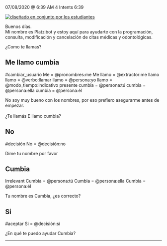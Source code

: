 


07/08/2020 @
6:39
AM
4
Intents
6:39
 
<a href="https://imgur.com/fMUI13D"><img src="https://i.imgur.com/fMUI13Dt.jpg" title="diseñado en conjunto por los estudiantes" /></a>
 
<div class="msgj">Buenos días.</div>
 
<div class="msgj">Mi nombre es Platzibot y estoy aquí para ayudarte con la programación, consulta, modificación y cancelación de citas médicas y odontológicas.</div>
 
¿Como te llamas?
## Me llamo cumbia
#cambiar_usuario
Me = @pronombres:me
Me llamo = @extractor:me llamo
llamo = @verbo:llamar
llamo = @persona:yo
llamo = @modo_tiempo:indicativo presente
cumbia = @persona:tú
cumbia = @persona:ella
cumbia = @persona:él
 
No soy muy bueno con los nombres, por eso prefiero asegurarme antes de empezar. </br></br>¿Te llamás E llamo cumbia?
## No
#decisión
No = @decisión:no
 
Dime tu nombre por favor
## Cumbia
Irrelevant
Cumbia = @persona:tú
Cumbia = @persona:ella
Cumbia = @persona:él
 
Tu nombre es Cumbia, ¿es correcto?
## Si
#aceptar
Si = @decisión:sí
 
¿En qué te puedo ayudar Cumbia?


---
